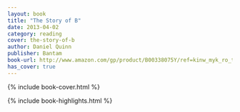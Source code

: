 ```yaml
---
layout: book
title: "The Story of B"
date: 2013-04-02
category: reading
cover: the-story-of-b
author: Daniel Quinn
publisher: Bantam
book-url: http://www.amazon.com/gp/product/B00338075Y/ref=kinw_myk_ro_title
has_cover: true
---
```

{% include book-cover.html %}

{% include book-highlights.html %}
